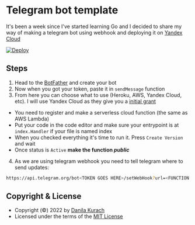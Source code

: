# Telegram bot template
It's been a week since I've started learning Go and I decided to share my way of making a telegram bot using webhook and deploying it on [Yandex Cloud](https://cloud.yandex.com/en-ru/)

[![Deploy](https://yastatic.net/s3/cloud/www/static/freeze/assets/img/logo.54a174a9.svg)](https://cloud.yandex.com/en-ru/services/functions)

## Steps
1. Head to the [BotFather](https://telegram.me/BotFather) and create your bot
2. Now when you got your token, paste it in `sendMessage` function
3. From here you can choose what to use (Heroku, AWS, Yandex Cloud, etc). I will use Yandex Cloud as they give you a [initial grant](https://cloud.yandex.com/en-ru/docs/getting-started/usage-grant)
  - You need to register and make a serverless cloud function (the same as AWS Lambda)
  - Put your code in the code editor and make sure your entrypoint is at `index.Handler` if your file is named index
  - When you checked everything it's time to run it. Press `Create Version` and wait
  - Once status is `Active` **make the function _public_** 
4. As we are using telegram webhook you need to tell telegram where to send updates:
  ```sh 
  https://api.telegram.org/bot<TOKEN GOES HERE>/setWebHook?url=<FUNCTION LINK GOES HERE>
  ```
  
## Copyright & License
- Copyright (©) 2022 by [Danila Kurach](https://github.com/dupreehkuda)
- Licensed under the terms of the [MIT License](./LICENSE)
